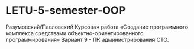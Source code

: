 # LETU-5-semester-OOP
Разумовский/Павловский
Курсовая работа «Создание программного комплекса средствами объектно-ориентированного программирования»
Вариант 9 - ПК администрирования СТО.

